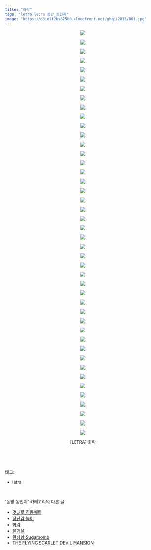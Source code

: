 ```yaml
---
title: "화락"
tags: "letra letra 동방_동인지"
image: "https://d3iolf2bs625b0.cloudfront.net/ghap/2013/001.jpg"
---
```

<div class="article">
<p style="text-align: center; clear: none; float: none;"><img src="{{ site.imgserver3 }}/ghap/2013/001.jpg"/></p>
<p style="text-align: center; clear: none; float: none;"><img src="{{ site.imgserver3 }}/ghap/2013/002.jpg"/></p>
<p style="text-align: center; clear: none; float: none;"><img src="{{ site.imgserver3 }}/ghap/2013/003.jpg"/></p>
<p style="text-align: center; clear: none; float: none;"><img src="{{ site.imgserver3 }}/ghap/2013/004.jpg"/></p>
<p style="text-align: center; clear: none; float: none;"><img src="{{ site.imgserver3 }}/ghap/2013/005.jpg"/></p>
<p style="text-align: center; clear: none; float: none;"><img src="{{ site.imgserver3 }}/ghap/2013/006.jpg"/></p>
<p style="text-align: center; clear: none; float: none;"><img src="{{ site.imgserver3 }}/ghap/2013/007.jpg"/></p>
<p style="text-align: center; clear: none; float: none;"><img src="{{ site.imgserver3 }}/ghap/2013/008.jpg"/></p>
<p style="text-align: center; clear: none; float: none;"><img src="{{ site.imgserver3 }}/ghap/2013/009.jpg"/></p>
<p style="text-align: center; clear: none; float: none;"><img src="{{ site.imgserver3 }}/ghap/2013/010.jpg"/></p>
<p style="text-align: center; clear: none; float: none;"><img src="{{ site.imgserver3 }}/ghap/2013/011.jpg"/></p>
<p style="text-align: center; clear: none; float: none;"><img src="{{ site.imgserver3 }}/ghap/2013/012.jpg"/></p>
<p style="text-align: center; clear: none; float: none;"><img src="{{ site.imgserver3 }}/ghap/2013/013.jpg"/></p>
<p style="text-align: center; clear: none; float: none;"><img src="{{ site.imgserver3 }}/ghap/2013/014.jpg"/></p>
<p style="text-align: center; clear: none; float: none;"><img src="{{ site.imgserver3 }}/ghap/2013/015.jpg"/></p>
<p style="text-align: center; clear: none; float: none;"><img src="{{ site.imgserver3 }}/ghap/2013/016.jpg"/></p>
<p style="text-align: center; clear: none; float: none;"><img src="{{ site.imgserver3 }}/ghap/2013/017.jpg"/></p>
<p style="text-align: center; clear: none; float: none;"><img src="{{ site.imgserver3 }}/ghap/2013/018.jpg"/></p>
<p style="text-align: center; clear: none; float: none;"><img src="{{ site.imgserver3 }}/ghap/2013/019.jpg"/></p>
<p style="text-align: center; clear: none; float: none;"><img src="{{ site.imgserver3 }}/ghap/2013/020.jpg"/></p>
<p style="text-align: center; clear: none; float: none;"><img src="{{ site.imgserver3 }}/ghap/2013/021.jpg"/></p>
<p style="text-align: center; clear: none; float: none;"><img src="{{ site.imgserver3 }}/ghap/2013/022.jpg"/></p>
<p style="text-align: center; clear: none; float: none;"><img src="{{ site.imgserver3 }}/ghap/2013/023.jpg"/></p>
<p style="text-align: center; clear: none; float: none;"><img src="{{ site.imgserver3 }}/ghap/2013/024.jpg"/></p>
<p style="text-align: center; clear: none; float: none;"><img src="{{ site.imgserver3 }}/ghap/2013/025.jpg"/></p>
<p style="text-align: center; clear: none; float: none;"><img src="{{ site.imgserver3 }}/ghap/2013/026.jpg"/></p>
<p style="text-align: center; clear: none; float: none;"><img src="{{ site.imgserver3 }}/ghap/2013/027.jpg"/></p>
<p style="text-align: center; clear: none; float: none;"><img src="{{ site.imgserver3 }}/ghap/2013/028.jpg"/></p>
<p style="text-align: center; clear: none; float: none;"><img src="{{ site.imgserver3 }}/ghap/2013/029.jpg"/></p>
<p style="text-align: center; clear: none; float: none;"><img src="{{ site.imgserver3 }}/ghap/2013/030.jpg"/></p>
<p style="text-align: center; clear: none; float: none;"><img src="{{ site.imgserver3 }}/ghap/2013/031.jpg"/></p>
<p style="text-align: center; clear: none; float: none;"><img src="{{ site.imgserver3 }}/ghap/2013/032.jpg"/></p>
<p style="text-align: center; clear: none; float: none;"><img src="{{ site.imgserver3 }}/ghap/2013/033.jpg"/></p>
<p style="text-align: center; clear: none; float: none;"><img src="{{ site.imgserver3 }}/ghap/2013/034.jpg"/></p>
<p style="text-align: center; clear: none; float: none;"><img src="{{ site.imgserver3 }}/ghap/2013/035.jpg"/></p>
<p style="text-align: center; clear: none; float: none;"><img src="{{ site.imgserver3 }}/ghap/2013/036.jpg"/></p>
<p style="text-align: center; clear: none; float: none;"><img src="{{ site.imgserver3 }}/ghap/2013/037.jpg"/></p>
<p style="text-align: center; clear: none; float: none;"><img src="{{ site.imgserver3 }}/ghap/2013/038.jpg"/></p>
<p style="text-align: center; clear: none; float: none;"><img src="{{ site.imgserver3 }}/ghap/2013/039.jpg"/></p>
<p style="text-align: center; clear: none; float: none;"><img src="{{ site.imgserver3 }}/ghap/2013/040.jpg"/></p>
<p style="text-align: center; clear: none; float: none;"><img src="{{ site.imgserver3 }}/ghap/2013/041.jpg"/></p>
<p style="text-align: center; clear: none; float: none;"><img src="{{ site.imgserver3 }}/ghap/2013/042.jpg"/></p>
<p style="text-align: center; clear: none; float: none;"><img src="{{ site.imgserver3 }}/ghap/2013/043.jpg"/></p>
<p style="text-align: center; clear: none; float: none;"><img src="{{ site.imgserver3 }}/ghap/2013/044.jpg"/></p>
<p style="text-align: center; clear: none; float: none;">[LETRA] 화락</p>
<p><br/></p>
</div><br/>
<div class="tagTrail">
<p>태그: </p>
<ul>
<li>letra</li>
</ul>
</div><br/>
<div class="another">
<p>'동방 동인지' 카테고리의 다른 글</p>
<ul>
<li><a href="/ghap_2015">멋대로 진동배트</a></li>
<li><a href="/ghap_2014">장난감 놀이</a></li>
<li><a href="/ghap_2013">화락</a></li>
<li><a href="/ghap_2012">물거울</a></li>
<li><a href="/ghap_2011">환상향 Sugarbomb</a></li>
<li><a href="/ghap_2010">THE FLYING SCARLET DEVIL MANSION</a></li>
</ul>
</div><br/>
<div class="cb_module cb_fluid">
<div class="cb_wrt cb_profile">
</div><!-- commentList close -->
</div><br/>
